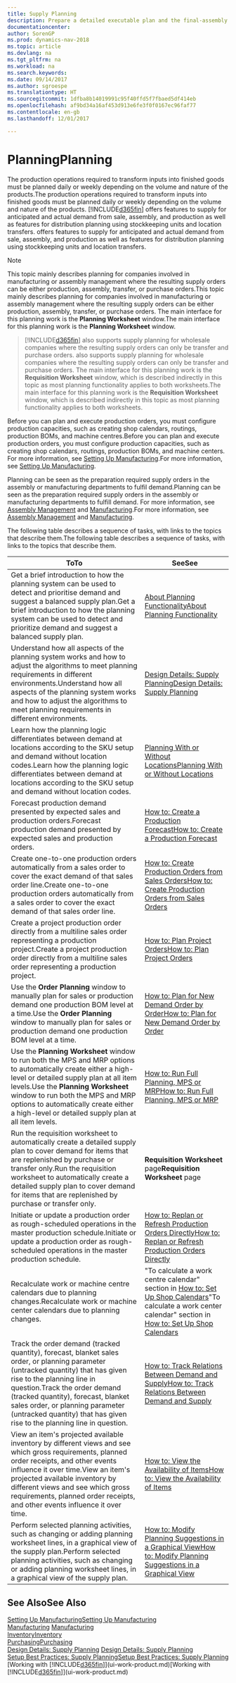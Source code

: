 ```yaml
---
title: Supply Planning
description: Prepare a detailed executable plan and the final-assembly production schedule for sales and production demand.
documentationcenter: 
author: SorenGP
ms.prod: dynamics-nav-2018
ms.topic: article
ms.devlang: na
ms.tgt_pltfrm: na
ms.workload: na
ms.search.keywords: 
ms.date: 09/14/2017
ms.author: sgroespe
ms.translationtype: HT
ms.sourcegitcommit: 1dfba8b14019991c95f40ffd5f7fbaed5df414eb
ms.openlocfilehash: af9bd34a16af453d913e6fe3f0f0167ec96faf77
ms.contentlocale: en-gb
ms.lasthandoff: 12/01/2017

---
```

# <a name="planning"></a><span data-ttu-id="add72-103">Planning</span><span class="sxs-lookup"><span data-stu-id="add72-103">Planning</span></span>
<span data-ttu-id="add72-104">The production operations required to transform inputs into finished goods must be planned daily or weekly depending on the volume and nature of the products.</span><span class="sxs-lookup"><span data-stu-id="add72-104">The production operations required to transform inputs into finished goods must be planned daily or weekly depending on the volume and nature of the products.</span></span> [!INCLUDE[d365fin](includes/d365fin_md.md)]<span data-ttu-id="add72-105"> offers features to supply for anticipated and actual demand from sale, assembly, and production as well as features for distribution planning using stockkeeping units and location transfers.</span><span class="sxs-lookup"><span data-stu-id="add72-105"> offers features to supply for anticipated and actual demand from sale, assembly, and production as well as features for distribution planning using stockkeeping units and location transfers.</span></span>

> [!NOTE]
> <span data-ttu-id="add72-106">This topic mainly describes planning for companies involved in manufacturing or assembly management where the resulting supply orders can be either production, assembly, transfer, or purchase orders.</span><span class="sxs-lookup"><span data-stu-id="add72-106">This topic mainly describes planning for companies involved in manufacturing or assembly management where the resulting supply orders can be either production, assembly, transfer, or purchase orders.</span></span> <span data-ttu-id="add72-107">The main interface for this planning work is the **Planning Worksheet** window.</span><span class="sxs-lookup"><span data-stu-id="add72-107">The main interface for this planning work is the **Planning Worksheet** window.</span></span>

> [!INCLUDE[d365fin](includes/d365fin_md.md)]<span data-ttu-id="add72-108"> also supports supply planning for wholesale companies where the resulting supply orders can only be transfer and purchase orders.</span><span class="sxs-lookup"><span data-stu-id="add72-108"> also supports supply planning for wholesale companies where the resulting supply orders can only be transfer and purchase orders.</span></span> <span data-ttu-id="add72-109">The main interface for this planning work is the **Requisition Worksheet** window, which is described indirectly in this topic as most planning functionality applies to both worksheets.</span><span class="sxs-lookup"><span data-stu-id="add72-109">The main interface for this planning work is the **Requisition Worksheet** window, which is described indirectly in this topic as most planning functionality applies to both worksheets.</span></span>

<span data-ttu-id="add72-110">Before you can plan and execute production orders, you must configure production capacities, such as creating shop calendars, routings, production BOMs, and machine centres.</span><span class="sxs-lookup"><span data-stu-id="add72-110">Before you can plan and execute production orders, you must configure production capacities, such as creating shop calendars, routings, production BOMs, and machine centers.</span></span> <span data-ttu-id="add72-111">For more information, see [Setting Up Manufacturing](production-configure-production-processes.md).</span><span class="sxs-lookup"><span data-stu-id="add72-111">For more information, see [Setting Up Manufacturing](production-configure-production-processes.md).</span></span>

<span data-ttu-id="add72-112">Planning can be seen as the preparation required supply orders in the assembly or manufacturing departments to fulfil demand.</span><span class="sxs-lookup"><span data-stu-id="add72-112">Planning can be seen as the preparation required supply orders in the assembly or manufacturing departments to fulfill demand.</span></span> <span data-ttu-id="add72-113">For more information, see [Assembly Management](assembly-assemble-items.md) and [Manufacturing](production-manage-manufacturing.md).</span><span class="sxs-lookup"><span data-stu-id="add72-113">For more information, see [Assembly Management](assembly-assemble-items.md) and [Manufacturing](production-manage-manufacturing.md).</span></span>

<span data-ttu-id="add72-114">The following table describes a sequence of tasks, with links to the topics that describe them.</span><span class="sxs-lookup"><span data-stu-id="add72-114">The following table describes a sequence of tasks, with links to the topics that describe them.</span></span>   

|<span data-ttu-id="add72-115">**To**</span><span class="sxs-lookup"><span data-stu-id="add72-115">**To**</span></span>|<span data-ttu-id="add72-116">**See**</span><span class="sxs-lookup"><span data-stu-id="add72-116">**See**</span></span>|  
|------------|-------------|  
|<span data-ttu-id="add72-117">Get a brief introduction to how the planning system can be used to detect and prioritise demand and suggest a balanced supply plan.</span><span class="sxs-lookup"><span data-stu-id="add72-117">Get a brief introduction to how the planning system can be used to detect and prioritize demand and suggest a balanced supply plan.</span></span>|[<span data-ttu-id="add72-118">About Planning Functionality</span><span class="sxs-lookup"><span data-stu-id="add72-118">About Planning Functionality</span></span>](production-about-planning-functionality.md)|
|<span data-ttu-id="add72-119">Understand how all aspects of the planning system works and how to adjust the algorithms to meet planning requirements in different environments.</span><span class="sxs-lookup"><span data-stu-id="add72-119">Understand how all aspects of the planning system works and how to adjust the algorithms to meet planning requirements in different environments.</span></span>|[<span data-ttu-id="add72-120">Design Details: Supply Planning</span><span class="sxs-lookup"><span data-stu-id="add72-120">Design Details: Supply Planning</span></span>](design-details-supply-planning.md)|
|<span data-ttu-id="add72-121">Learn how the planning logic differentiates between demand at locations according to the SKU setup and demand without location codes.</span><span class="sxs-lookup"><span data-stu-id="add72-121">Learn how the planning logic differentiates between demand at locations according to the SKU setup and demand without location codes.</span></span>|[<span data-ttu-id="add72-122">Planning With or Without Locations</span><span class="sxs-lookup"><span data-stu-id="add72-122">Planning With or Without Locations</span></span>](production-planning-with-without-locations.md)|
|<span data-ttu-id="add72-123">Forecast production demand presented by expected sales and production orders.</span><span class="sxs-lookup"><span data-stu-id="add72-123">Forecast production demand presented by expected sales and production orders.</span></span>|[<span data-ttu-id="add72-124">How to: Create a Production Forecast</span><span class="sxs-lookup"><span data-stu-id="add72-124">How to: Create a Production Forecast</span></span>](production-how-to-create-a-forecast.md)|  
|<span data-ttu-id="add72-125">Create one-to-one production orders automatically from a sales order to cover the exact demand of that sales order line.</span><span class="sxs-lookup"><span data-stu-id="add72-125">Create one-to-one production orders automatically from a sales order to cover the exact demand of that sales order line.</span></span>|[<span data-ttu-id="add72-126">How to: Create Production Orders from Sales Orders</span><span class="sxs-lookup"><span data-stu-id="add72-126">How to: Create Production Orders from Sales Orders</span></span>](production-how-to-create-production-orders-from-sales-orders.md)|
|<span data-ttu-id="add72-127">Create a project production order directly from a multiline sales order representing a production project.</span><span class="sxs-lookup"><span data-stu-id="add72-127">Create a project production order directly from a multiline sales order representing a production project.</span></span>|[<span data-ttu-id="add72-128">How to: Plan Project Orders</span><span class="sxs-lookup"><span data-stu-id="add72-128">How to: Plan Project Orders</span></span>](production-how-to-plan-project-orders.md)|
|<span data-ttu-id="add72-129">Use the **Order Planning** window to manually plan for sales or production demand one production BOM level at a time.</span><span class="sxs-lookup"><span data-stu-id="add72-129">Use the **Order Planning** window to manually plan for sales or production demand one production BOM level at a time.</span></span>|[<span data-ttu-id="add72-130">How to: Plan for New Demand Order by Order</span><span class="sxs-lookup"><span data-stu-id="add72-130">How to: Plan for New Demand Order by Order</span></span>](production-how-to-plan-for-new-demand.md)|
|<span data-ttu-id="add72-131">Use the **Planning Worksheet** window to run both the MPS and MRP options to automatically create either a high-level or detailed supply plan at all item levels.</span><span class="sxs-lookup"><span data-stu-id="add72-131">Use the **Planning Worksheet** window to run both the MPS and MRP options to automatically create either a high-level or detailed supply plan at all item levels.</span></span>|[<span data-ttu-id="add72-132">How to: Run Full Planning, MPS or MRP</span><span class="sxs-lookup"><span data-stu-id="add72-132">How to: Run Full Planning, MPS or MRP</span></span>](production-how-to-run-mps-and-mrp.md)|
|<span data-ttu-id="add72-133">Run the requisition worksheet to automatically create a detailed supply plan to cover demand for items that are replenished by purchase or transfer only.</span><span class="sxs-lookup"><span data-stu-id="add72-133">Run the requisition worksheet to automatically create a detailed supply plan to cover demand for items that are replenished by purchase or transfer only.</span></span>|<span data-ttu-id="add72-134">**Requisition Worksheet** page</span><span class="sxs-lookup"><span data-stu-id="add72-134">**Requisition Worksheet** page</span></span>|  
|<span data-ttu-id="add72-135">Initiate or update a production order as rough-scheduled operations in the master production schedule.</span><span class="sxs-lookup"><span data-stu-id="add72-135">Initiate or update a production order as rough-scheduled operations in the master production schedule.</span></span>|[<span data-ttu-id="add72-136">How to: Replan or Refresh Production Orders Directly</span><span class="sxs-lookup"><span data-stu-id="add72-136">How to: Replan or Refresh Production Orders Directly</span></span>](production-how-to-replan-refresh-production-orders.md)|
|<span data-ttu-id="add72-137">Recalculate work or machine centre calendars due to planning changes.</span><span class="sxs-lookup"><span data-stu-id="add72-137">Recalculate work or machine center calendars due to planning changes.</span></span>|<span data-ttu-id="add72-138">"To calculate a work centre calendar" section in [How to: Set Up Shop Calendars](production-how-to-create-work-center-calendars.md)</span><span class="sxs-lookup"><span data-stu-id="add72-138">"To calculate a work center calendar" section in [How to: Set Up Shop Calendars](production-how-to-create-work-center-calendars.md)</span></span>|
|<span data-ttu-id="add72-139">Track the order demand (tracked quantity), forecast, blanket sales order, or planning parameter (untracked quantity) that has given rise to the planning line in question.</span><span class="sxs-lookup"><span data-stu-id="add72-139">Track the order demand (tracked quantity), forecast, blanket sales order, or planning parameter (untracked quantity) that has given rise to the planning line in question.</span></span>|[<span data-ttu-id="add72-140">How to: Track Relations Between Demand and Supply</span><span class="sxs-lookup"><span data-stu-id="add72-140">How to: Track Relations Between Demand and Supply</span></span>](production-how-track-demand-supply.md)|
|<span data-ttu-id="add72-141">View an item's projected available inventory by different views and see which gross requirements, planned order receipts, and other events influence it over time.</span><span class="sxs-lookup"><span data-stu-id="add72-141">View an item's projected available inventory by different views and see which gross requirements, planned order receipts, and other events influence it over time.</span></span>|[<span data-ttu-id="add72-142">How to: View the Availability of Items</span><span class="sxs-lookup"><span data-stu-id="add72-142">How to: View the Availability of Items</span></span>](inventory-how-availability-overview.md)|  
|<span data-ttu-id="add72-143">Perform selected planning activities, such as changing or adding planning worksheet lines, in a graphical view of the supply plan.</span><span class="sxs-lookup"><span data-stu-id="add72-143">Perform selected planning activities, such as changing or adding planning worksheet lines, in a graphical view of the supply plan.</span></span>|[<span data-ttu-id="add72-144">How to: Modify Planning Suggestions in a Graphical View</span><span class="sxs-lookup"><span data-stu-id="add72-144">How to: Modify Planning Suggestions in a Graphical View</span></span>](production-how-to-modify-planning-suggestions-in-a-graphical-view.md)|

## <a name="see-also"></a><span data-ttu-id="add72-145">See Also</span><span class="sxs-lookup"><span data-stu-id="add72-145">See Also</span></span>
[<span data-ttu-id="add72-146">Setting Up Manufacturing</span><span class="sxs-lookup"><span data-stu-id="add72-146">Setting Up Manufacturing</span></span>](production-configure-production-processes.md)  
<span data-ttu-id="add72-147">[Manufacturing](production-manage-manufacturing.md)  </span><span class="sxs-lookup"><span data-stu-id="add72-147">[Manufacturing](production-manage-manufacturing.md)  </span></span>  
[<span data-ttu-id="add72-148">Inventory</span><span class="sxs-lookup"><span data-stu-id="add72-148">Inventory</span></span>](inventory-manage-inventory.md)  
[<span data-ttu-id="add72-149">Purchasing</span><span class="sxs-lookup"><span data-stu-id="add72-149">Purchasing</span></span>](purchasing-manage-purchasing.md)  
<span data-ttu-id="add72-150">[Design Details: Supply Planning](design-details-supply-planning.md) </span><span class="sxs-lookup"><span data-stu-id="add72-150">[Design Details: Supply Planning](design-details-supply-planning.md) </span></span>  
[<span data-ttu-id="add72-151">Setup Best Practices: Supply Planning</span><span class="sxs-lookup"><span data-stu-id="add72-151">Setup Best Practices: Supply Planning</span></span>](setup-best-practices-supply-planning.md)  
<span data-ttu-id="add72-152">[Working with [!INCLUDE[d365fin](includes/d365fin_md.md)]](ui-work-product.md)</span><span class="sxs-lookup"><span data-stu-id="add72-152">[Working with [!INCLUDE[d365fin](includes/d365fin_md.md)]](ui-work-product.md)</span></span>

